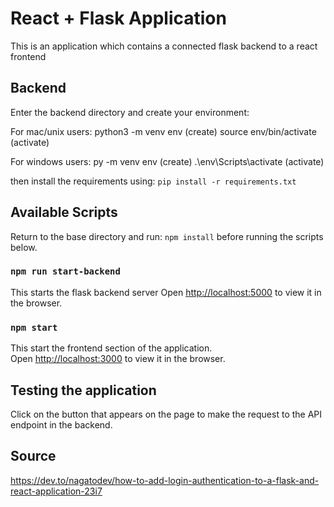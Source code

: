 # React + Flask Application

This is an application which contains a connected flask backend to a react frontend

## Backend
Enter the backend directory and create your environment:

For mac/unix users: python3 -m venv env   (create)
                    source env/bin/activate (activate)

For windows users: py -m venv env (create)
				   .\env\Scripts\activate (activate)

then install the requirements using:
`pip install -r requirements.txt`

## Available Scripts

Return to the base directory and run: `npm install` before running the scripts below.
### `npm run start-backend`
This starts the flask backend server
Open [http://localhost:5000](http://localhost:5000) to view it in the browser.

### `npm start`

This start the frontend section of the application.\
Open [http://localhost:3000](http://localhost:3000) to view it in the browser.

## Testing the application
Click on the button that appears on the page to make the request to the API endpoint in the backend. 


## Source
https://dev.to/nagatodev/how-to-add-login-authentication-to-a-flask-and-react-application-23i7